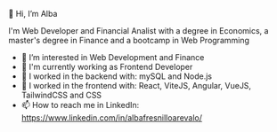 👋 Hi, I’m Alba

I'm Web Developer and Financial Analist with a degree in Economics, a master's degree in Finance and a bootcamp in Web Programming

- 👀 I’m interested in Web Development and Finance
- 🌱 I'm currently working as Frontend Developer
- 💼 I worked in the backend with: mySQL and Node.js
- 💼 I worked in the frontend with: React, ViteJS, Angular, VueJS, TailwindCSS and CSS
- 📫 How to reach me in LinkedIn: https://www.linkedin.com/in/albafresnilloarevalo/

<!---
AlbaFresnillo/AlbaFresnillo is a ✨ special ✨ repository because its `README.md` (this file) appears on your GitHub profile.
You can click the Preview link to take a look at your changes.
--->
